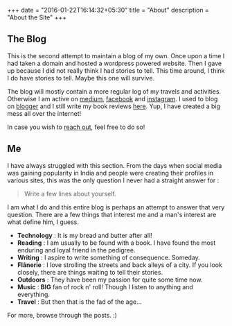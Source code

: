 +++
date = "2016-01-22T16:14:32+05:30"
title = "About"
description = "About the Site"
+++

## The Blog

This is the second attempt to maintain a blog of my own. Once upon a time I had taken a domain and hosted a wordpress powered website. Then I gave up because I did not really think I had stories to tell. This time around, I think I do have stories to tell. Maybe this one will survive.

The blog will mostly contain a more regular log of my travels and activities. Otherwise I am active on [medium](http://medium.com/@grasskode), [facebook](https://www.facebook.com/gupta.karan.11) and [instagram](https://www.instagram.com/grasskode/). I used to blog on [blogger](http://fleetingnonsense.blogspot.in/) and I still write my book reviews [here](http://bookedvorm.blogspot.in/). Yup, I have created a big mess all over the internet!

In case you wish to [reach out](mailto:gupta.karan.11@gmail.com), feel free to do so! 

## Me

I have always struggled with this section. From the days when social media was gaining popularity in India and people were creating their profiles in various sites, this was the only question I never had a straight answer for :

> Write a few lines about yourself.

I am what I do and this entire blog is perhaps an attempt to answer that very question. There are a few things that interest me and a man's interest are what define him, I guess.

- **Technology** : It is my bread and butter after all!
- **Reading**    : I am usually to be found with a book. I have found the most enduring and loyal friend in the pedigree.
- **Writing**    : I aspire to write something of consequence. Someday.
- **Flânerie**   : I love strolling the streets and back alleys of a city. If you look closely, there are things waiting to tell their stories.
- **Outdoors**   : They have been my passion for quite some time now.
- **Music**      : **BIG** fan of rock n' roll! Though I listen to anything and everything.
- **Travel**     : But then that is the fad of the age...

For more, browse through the posts. :)